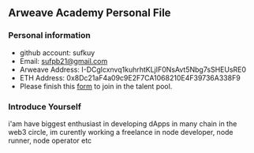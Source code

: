 ## Arweave Academy Personal File

### Personal information

- github account: sufkuy
- Email: sufpb21@gmail.com
- Arweave Address: I-DCglcxnvq1kuhrhtKLjIF0NsAvt5Nbg7sSHEUsRE0
- ETH Address: 0x8Dc21aF4a09c9E2F7CA1068210E4F39736A338F9
- Please finish this [form](https://docs.google.com/forms/d/e/1FAIpQLSfWA5fIIcBgmRppm3jNz5vmf9Mai_QMVil-2pO4r7YKn_Zhtw/viewform?usp=sf_link) to join in the talent pool.

### Introduce Yourself
 i'am have biggest enthusiast in developing dApps in many chain in the web3 circle, im curently working a freelance in node developer, node runner, node operator etc